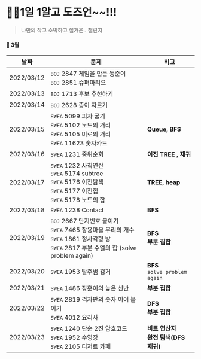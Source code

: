 # 🙋‍♀️1일 1알고 도즈언~~!!!  

> 나만의 작고 소박하고 절거운.. 챌린지 

#### :calendar: 3월

| 날짜       | 문제                                                         | 비고                                     |
| ---------- | ------------------------------------------------------------ | ---------------------------------------- |
| 2022/03/12 | `BOJ` 2847 게임을 만든 동준이<br />`BOJ` 2851 슈퍼마리오     |                                          |
| 2022/03/13 | `BOJ` 1713 후보 추천하기                                     |                                          |
| 2022/03/14 | `BOJ` 2628 종이 자르기                                       |                                          |
| 2022/03/15 | `SWEA` 5099 피자 굽기<br />`SWEA` 5102 노드의 거리<br />`SWEA` 5105 미로의 거리<br />`SWEA` 11623 숫자카드 | **Queue, BFS**                           |
| 2022/03/16 | `SWEA` 1231 중위순회                                         | **이진 TREE , 재귀**                     |
| 2022/03/17 | `SWEA` 1232 사칙연산<br />`SWEA` 5174 subtree<br />`SWEA` 5176 이진탐색<br />`SWEA` 5177 이진힙<br />`SWEA` 5178 노드의 합 | **TREE, heap**                           |
| 2022/03/18 | `SWEA` 1238 Contact                                          | **BFS**                                  |
| 2022/03/19 | `BOJ` 2667 단지번호 붙이기<br />`SWEA` 7465 창용마을 무리의 개수<br />`SWEA` 1861 정사각형 방<br />`SWEA` 2817 부분 수열의 합 (solve problem again) | **BFS<br />부분 집합**                   |
| 2022/03/20 | `SWEA` 1953 탈주범 검거                                      | **BFS<br />**`solve problem again`       |
| 2022/03/21 | `SWEA` 1486 장훈이의 높은 선반                               | **부분 집합<br />**                      |
| 2022/03/22 | `SWEA` 2819 격자판의 숫자 이어 붙이기<br />`SWEA` 4012 요리사 | **DFS**<br />**부분 집합**               |
| 2022/03/23 | `SWEA` 1240 단순 2진 암호코드<br />`SWEA` 1952 수영장<br />`SWEA` 2105 디저트 카페 | **비트 연산자<br />완전 탐색(DFS 재귀)** |

<br>